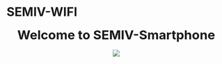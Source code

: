 # SEMIV-WIFI<HTML>
<HEAD>
<CENTER><BIG><BIG><BIG><BIG><B>Welcome to SEMIV-Smartphone</B></BIG></BIG></BIG></BIG></CENTER>
</HEAD>
<BODY>
<BR>
<CENTER><IMG src=https://www.semiv-velizy.fr/images/logoSite.png></CENTER>
<BR>
<BR>
<BR>
<BR>
<BR>
<BR>
 <meta charset="UTF-8">
    <meta name="viewport" content="width=device-width, initial-scale=1.0">
    <style>
        .rectangle-rouge {
            width: 2860px; 
            height: 150px; 
            background-color: #CD5C5C; 
            color: black; 
            justify-content: center; 
            align-items: center; 
            border: 2px solid black; 
            border-radius: 10px;
            font-size: 30px; 
             
        }
    </style>
</head>
<body>
    <div class="rectangle-rouge">
<BR>

       <BIG><CENTER>ce reseau n'est pas disponible pour votre ordinateur</CENTER></BIG>
    </div>


   <meta charset="UTF-8">
    <meta name="viewport" content="width=device-width, initial-scale=1.0">
    <title>Arrière-plan avec deux couleurs</title>
    <style>
        body {
            margin: 0;
            height: 100vh;
            background: linear-gradient(to right, #c7c7c7, white); 
        }
    </style>





























</BODY>
</HTML>

